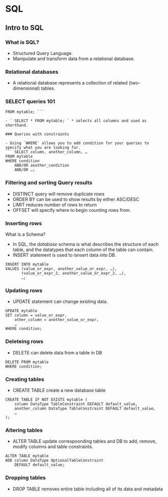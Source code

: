 # SQL

## Intro to SQL

### What is SQL?

- Structured Query Language.
- Manipulate and transform data from a relational database.

### Relational databases

- A relational database represents a collection of related (two-dimensional) tables.


### SELECT queries 101

``` SELECT column, another_column, …
FROM mytable; ```

- ` SELECT * FROM mytable; ` * selects all columns and used as shorthand.

### Queries with constraints

- Using `WHERE` allows you to add condition for your queries to specify what you are looking for.
``` SELECT column, another_column, …
FROM mytable
WHERE condition
    AND/OR another_condition
    AND/OR …;
```
### Filtering and sorting Query results

- DISTINCT query will remove duplicate rows
- ORDER BY can be used to show results by either ASC/DESC
- LIMIT reduces number of rows to return
- OFFSET will specify where to begin counting rows from.

### Inserting rows

What is a Schema?

- In SQL, the *database* schema is what describes the structure of each table, and the datatypes that each column of the table can contain.
- INSERT statement is used to isnsert data into DB.
```
INSERT INTO mytable
VALUES (value_or_expr, another_value_or_expr, …),
       (value_or_expr_2, another_value_or_expr_2, …),
       …;
```
### Updating rows

- UPDATE statement can change existing data.
```
UPDATE mytable
SET column = value_or_expr, 
    other_column = another_value_or_expr, 
    …
WHERE condition;
```

### Deleteing rows

- DELETE can delete data from a table in DB
```
DELETE FROM mytable
WHERE condition;
```

### Creating tables

- CREATE TABLE create a new database table
```
CREATE TABLE IF NOT EXISTS mytable (
    column DataType TableConstraint DEFAULT default_value,
    another_column DataType TableConstraint DEFAULT default_value,
    …
);
```

### Altering tables

- ALTER TABLE update correspoonding tables and DB to add, remove, modify columns and table constraints.
```
ALTER TABLE mytable
ADD column DataType OptionalTableConstraint 
    DEFAULT default_value;
```

### Dropping tables

- DROP TABLE removes entire table including all of its data and metadata




